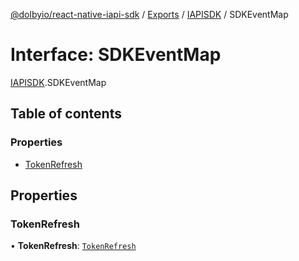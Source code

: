 [@dolbyio/react-native-iapi-sdk](../README.md) / [Exports](../modules.md) / [IAPISDK](../modules/IAPISDK.md) / SDKEventMap

# Interface: SDKEventMap

[IAPISDK](../modules/IAPISDK.md).SDKEventMap

## Table of contents

### Properties

- [TokenRefresh](IAPISDK.SDKEventMap.md#tokenrefresh)

## Properties

### TokenRefresh

• **TokenRefresh**: [`TokenRefresh`](../modules/IAPISDK.md#tokenrefresh)
